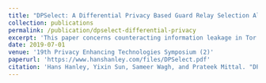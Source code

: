 ```yaml
---
title: "DPSelect: A Differential Privacy Based Guard Relay Selection Algorithm for Tor"
collection: publications
permalink: /publication/dpselect-differential-privacy
excerpt: 'This paper concerns counteracting information leakage in Tor relay selection algorithms.'
date: 2019-07-01
venue: '19th Privacy Enhancing Technologies Symposium (2)'
paperurl: 'https://www.hanshanley.com/files/DPSelect.pdf'
citation: 'Hans Hanley, Yixin Sun, Sameer Wagh, and Prateek Mittal. "DPSelect: A differential privacy based guard relay selection algorithm for Tor." Proceedings on Privacy Enhancing Technologies 2019, no. 2 (2019)'
---
```


